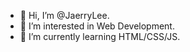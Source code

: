 - 👋 Hi, I’m @JaerryLee.
- 👀 I’m interested in Web Development.
- 🌱 I’m currently learning HTML/CSS/JS.

<!---
JaerryLee/JaerryLee is a ✨ special ✨ repository because its `README.md` (this file) appears on your GitHub profile.
You can click the Preview link to take a look at your changes.
- 💞️ I’m looking to collaborate on ...
- 📫 How to reach me ...

--->
